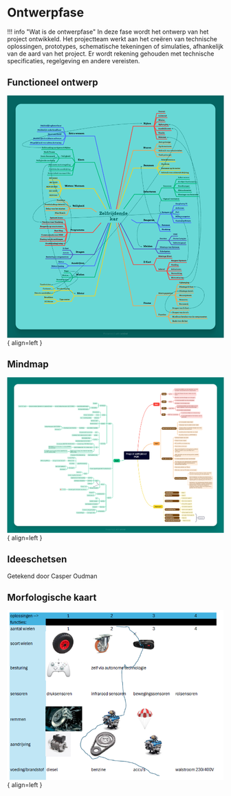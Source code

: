 # Ontwerpfase

!!! info "Wat is de ontwerpfase"
    In deze fase wordt het ontwerp van het project ontwikkeld. Het projectteam werkt aan het creëren van technische oplossingen, prototypes, schematische tekeningen of simulaties, afhankelijk van de aard van het project. Er wordt rekening gehouden met technische specificaties, regelgeving en andere vereisten.

## Functioneel ontwerp
![Functioneel Ontwerp](docs/Casper/Assets/Functioneelontwerp.png){ align=left }

## Mindmap
![Mindmap](docs/Casper/Assets/Mindmap.png){ align=left }

## Ideeschetsen
Getekend door Casper Oudman

## Morfologische kaart
![Kaart](docs/Casper/Assets/Morfologischekaart.png){ align=left }


